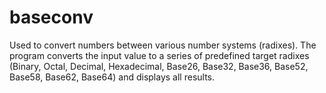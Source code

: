 # baseconv
Used to convert numbers between various number systems (radixes). The program converts the input value to a series of predefined target radixes (Binary, Octal, Decimal, Hexadecimal, Base26, Base32, Base36, Base52, Base58, Base62, Base64) and displays all results.
